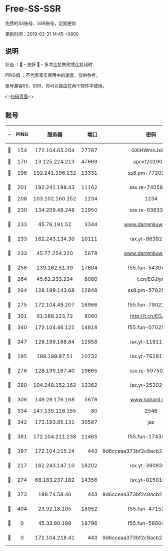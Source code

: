 # Free-SS-SSR

免费的SS账号、SSR账号，定期更新

更新时间：2019-03-31 14:45 +0800

## 说明

状态     ：🙂 - 良好 🙁 - 多次连接失败或连接超时

PING值   ：不代表真实使用中的速度，仅供参考。

账号兼容SS、SSR，你可以自由在两个软件中使用。

👉[扫码页面](https://liesauer.github.io/Free-SS-SSR/)👈

## 账号

|-|PING|服务器|端口|密码|加密方式|区域|
|:----:|:----:|:-----:|-----:|:----:|:----:|:----:|
|🙂|154|172.104.65.204|27787|GXiHWmnJx94S|aes-256-cfb|JP|
|🙂|170|13.125.224.213|47669|apext2019001|chacha20|KR|
|🙂|196|192.241.196.132|13331|ss8.pm-77202477|aes-256-cfb|US|
|🙂|201|192.241.198.43|11162|ssx.re-74058844|aes-256-cfb|US|
|🙂|208|103.102.160.252|1234|1234|rc4-md5|JP|
|🙂|230|134.209.48.248|11950|ssx.re-93833842|aes-256-cfb|US|
|🙂|233|45.76.191.52|3344|www.darrenliuwei.com|aes-256-cfb|JP|
|🙂|233|162.243.134.30|10111|isx.yt-86392751|aes-256-cfb|US|
|🙂|233|45.77.254.220|5678|www.darrenliuwei.com|aes-256-cfb|SG|
|🙂|256|139.162.51.39|17604|f55.fun-54304420|aes-256-cfb|SG|
|🙂|264|45.62.233.234|8080|t.cn/EGJIyrl|rc4-md5|CA|
|🙂|264|128.199.143.68|12848|ss8.pm-57825302|aes-256-cfb|SG|
|🙂|275|172.104.49.207|16966|f55.fun-79021247|aes-256-cfb|SG|
|🙂|301|91.188.223.72|8080|http://t.cn/EGJIyrl|rc4-md5|RU|
|🙂|340|172.104.46.121|14818|f55.fun-07025782|aes-256-cfb|SG|
|🙂|347|128.199.168.84|12958|isx.yt-11911105|aes-256-cfb|SG|
|🙂|195|198.199.97.51|10732|isx.yt-76281736|aes-256-cfb|US|
|🙂|276|128.199.167.40|19665|ssx.re-59750584|aes-256-cfb|SG|
|🙂|280|104.248.152.162|13362|isx.yt-25302906|aes-256-cfb|SG|
|🙂|306|149.28.176.168|5678|www.sphard.com|aes-256-cfb|AU|
|🙂|334|147.135.118.155|80|2546|chacha20|US|
|🙂|342|173.193.85.131|30587|jaz|aes-256-cfb|US|
|🙂|381|172.104.211.238|11465|f55.fun-17434247|aes-256-cfb|US|
|🙂|397|172.104.215.24|443|9d6cceaa373bf2c8acb22e60b6a58be6|aes-256-cfb|US|
|🙁|217|162.243.147.10|18202|isx.yt-39083950|aes-256-cfb|US|
|🙁|274|68.183.237.182|14356|isx.yt-01501633|aes-256-cfb|SG|
|🙁|373|198.74.58.40|443|9d6cceaa373bf2c8acb22e60b6a58be6|aes-256-cfb|US|
|🙁|404|23.92.18.105|18952|f55.fun-47152310|aes-256-cfb|US|
|🙁|0|45.33.80.198|18796|f55.fun-58804733|aes-256-cfb|US|
|🙁|0|172.104.218.41|443|9d6cceaa373bf2c8acb22e60b6a58be6|aes-256-cfb|US|

